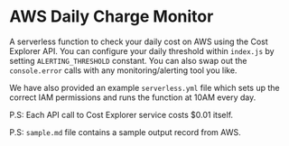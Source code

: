 # AWS Daily Charge Monitor

A serverless function to check your daily cost on AWS using the Cost Explorer API. You can configure your daily threshold within `index.js` by setting `ALERTING_THRESHOLD` constant. You can also swap out the `console.error` calls with any monitoring/alerting tool you like.


We have also provided an example `serverless.yml` file which sets up the correct IAM permissions and runs the function at 10AM every day. 

P.S: Each API call to Cost Explorer service costs $0.01 itself.

P.S: `sample.md` file contains a sample output record from AWS.
